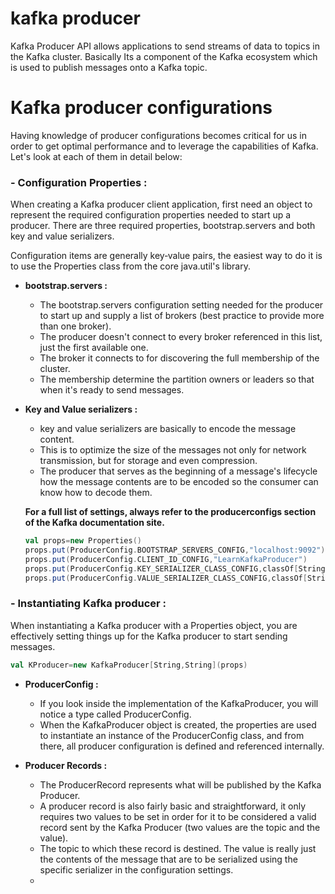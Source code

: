 # kafka producer
Kafka Producer API allows applications to send streams of data to topics in the Kafka cluster. Basically Its a component of the Kafka ecosystem which is used to publish messages onto a Kafka topic.

# Kafka producer configurations
Having knowledge of producer configurations becomes critical for us in order to get optimal performance and to leverage the capabilities of Kafka. Let's look at each of them in detail below:

### - Configuration Properties : 
When creating a Kafka producer client application, first need an object to represent the required configuration properties needed to start up a producer. There are three required properties, bootstrap.servers and both key and value serializers.

Configuration items are generally key‑value pairs, the easiest way to do it is to use the Properties class from the core java.util's library.

 - **bootstrap.servers :** 
	 - The bootstrap.servers configuration setting needed for the producer to start up and supply a list of brokers (best practice to provide more than one broker).
	 - The producer doesn't connect to every broker referenced in this list, just the first available one.
	 - The broker it connects to for discovering the full membership of the cluster.
	 - The membership  determine the partition owners or leaders so that when it's ready to send messages.
	 
 - **Key and Value serializers :**
	 - key and value serializers are basically to encode the message content.
	 - This is to optimize the size of the messages not only for network transmission, but for storage and even compression.
	 - The producer that serves as the beginning of a message's lifecycle how the message contents are to be encoded so the consumer can know how to decode them.

	**For a full list of settings, always refer to the producerconfigs section of the Kafka documentation site.**

	```scala
	val props=new Properties()
	props.put(ProducerConfig.BOOTSTRAP_SERVERS_CONFIG,"localhost:9092")
	props.put(ProducerConfig.CLIENT_ID_CONFIG,"LearnKafkaProducer")
	props.put(ProducerConfig.KEY_SERIALIZER_CLASS_CONFIG,classOf[StringSerializer].getName)
	props.put(ProducerConfig.VALUE_SERIALIZER_CLASS_CONFIG,classOf[StringSerializer].getName)
	```
	 

### - Instantiating Kafka producer :
When instantiating a Kafka producer with a Properties object, you are effectively setting things up for the Kafka producer to start sending messages.
```scala
val KProducer=new KafkaProducer[String,String](props)
```

 - **ProducerConfig :**
	 -  If you look inside the implementation of the KafkaProducer, you will notice a type called ProducerConfig. 
	 - When the KafkaProducer object is created, the properties are used to instantiate an instance of the ProducerConfig class, and from there, all producer configuration is defined and referenced internally.
 
 - **Producer Records :** 
	 - The ProducerRecord represents what will be published by the Kafka Producer.
	 - A producer record is also fairly basic and straightforward, it only requires two values to be set in order for it to be considered a valid record sent by the Kafka Producer (two values are the topic and the value).
	 - The topic to which these record is destined. The value is really just the contents of the message that are to be serialized using the specific serializer in the configuration settings. 
	 - 

<!--stackedit_data:
eyJoaXN0b3J5IjpbNjYyMzcyOTAyLC0xNTg5Nzg2NTE4LDYxMT
AwOTM2MywxMTY4NDk4MjAyLDc1MjI0OTcxNSwtMjg4NDA2NDg3
LDE2MTc0OTU3NDQsMzYyNjE5NDgxLDE2MjQzNDMwNDAsMjAzNT
gyMTUzNCwtMTI5ODExMjMxNCwtNDQ1MjMwNzMwLC05Njk5NTkz
NiwtMTY2MDU0OTM2OSwtMTYzNDc1MzcxNSwxMTg1NTc3MDcwLC
0yMDU0NDg2NjgxLC00NzA0NTI2MDgsNjUwODk4MTgsLTIwODg3
NDY2MTJdfQ==
-->